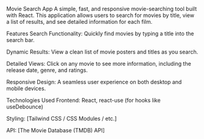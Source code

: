 Movie Search App
A simple, fast, and responsive movie-searching tool built with React. This application allows users to search for movies by title, view a list of results, and see detailed information for each film.

Features
Search Functionality: Quickly find movies by typing a title into the search bar.

Dynamic Results: View a clean list of movie posters and titles as you search.

Detailed Views: Click on any movie to see more information, including the release date, genre, and ratings.

Responsive Design: A seamless user experience on both desktop and mobile devices.



Technologies Used
Frontend: React, react-use (for hooks like useDebounce)

Styling: [Tailwind CSS / CSS Modules / etc.]

API: [The Movie Database (TMDB) API]
